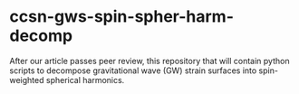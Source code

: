 # ccsn-gws-spin-spher-harm-decomp
After our article passes peer review, this repository that will contain python scripts to decompose gravitational wave (GW) strain surfaces into spin-weighted spherical harmonics.
